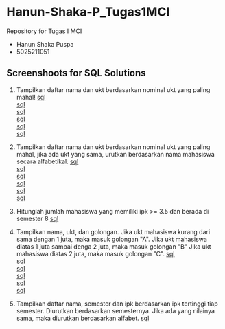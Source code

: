 # Hanun-Shaka-P_Tugas1MCI

Repository for Tugas I MCI
- Hanun Shaka Puspa
- 5025211051

## Screenshoots for SQL Solutions
1. Tampilkan daftar nama dan ukt berdasarkan nominal ukt yang paling mahal!
[sql](./SQL/img/sql1_1.jpeg) <br/>
[sql](./SQL/img/sql1_2.jpeg) <br/>
[sql](./SQL/img/sql1_3.jpeg) <br/>
[sql](./SQL/img/sql1_4.jpeg) <br/>
[sql](./SQL/img/sql1_5.jpeg) <br/>
[sql](./SQL/img/sql1_6.jpeg) <br/>

2. Tampilkan daftar nama dan ukt berdasarkan nominal ukt yang paling mahal, jika ada ukt yang sama, urutkan berdasarkan nama mahasiswa secara alfabetikal.
[sql](./SQL/img/sql2_1.jpeg) <br/>
[sql](./SQL/img/sql2_2.jpeg) <br/>
[sql](./SQL/img/sql2_3.jpeg) <br/>
[sql](./SQL/img/sql2_4.jpeg) <br/>
[sql](./SQL/img/sql2_5.jpeg) <br/>
[sql](./SQL/img/sql2_6.jpeg) <br/>

3. Hitunglah jumlah mahasiswa yang memiliki ipk >= 3.5 dan berada di semester 8
[sql](./SQL/img/sql3.jpeg) <br/>

4. Tampilkan nama, ukt, dan golongan. Jika ukt mahasiswa kurang dari sama dengan 1 juta, maka masuk golongan "A". Jika ukt mahasiswa diatas 1 juta sampai denga 2 juta, maka masuk golongan "B" Jika ukt mahasiswa diatas 2 juta, maka masuk golongan "C".
[sql](./SQL/img/sql4_1.jpeg) <br/>
[sql](./SQL/img/sql4_2.jpeg) <br/>
[sql](./SQL/img/sql4_3.jpeg) <br/>
[sql](./SQL/img/sql4_4.jpeg) <br/>
[sql](./SQL/img/sql4_5.jpeg) <br/>
[sql](./SQL/img/sql4_6.jpeg) <br/>

5. Tampilkan daftar nama, semester dan ipk berdasarkan ipk tertinggi tiap semester. Diurutkan berdasarkan semesternya. Jika ada yang nilainya sama, maka diurutkan berdasarkan alfabet.
[sql](./SQL/img/sql5.jpeg) <br/>
